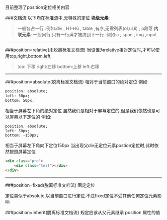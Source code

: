 
目前整理了position定位相关内容

###文档流
 以下均在标准流中,无特殊的定位
**块级元素**: 
> 一般各占一行 .例如:div , H1-H6 , table ,有序,无需列表(ol,ul,li) , p段落
**内联元素**:
> 一般同行,只有一行满才被挤到下一行 .例如:a , span , img ,input

------

###position=relative(未脱离标准文档流)
当设置为relative相对定位时,才可以使用top,right,bottom,left,
> top: 下移   right:左移 bottom:上移 left:右移

------
###position=absolute(脱离标准文档流)
相对于当前窗口的绝对定位
例如: 
``` css
position: absolute;
left: 50px;
bottom: 50px;
```
相当于屏幕左下角的绝对定位
虽然我们是相对于屏幕定位的,但是我们依然也是可以屏幕以下定位的
例如:
``` css
position: absolute;
left: 50px;
bottom: -150px;
```
相当于屏幕左下角向下定位150px
当出现父div无定位元素postion定位时,此时依然按照屏幕定位
```html
<div class="pre">
    <div class="test"></div>
</div>
```
------

###position=fixed(脱离标准文档流)
固定定位

定位类似于absolute,以当前窗口进行定位.不过fixed定位不受其他任何定位元素影响

###position=inherit(脱离标准文档流)
规定应该从父元素继承 position 属性的值   


